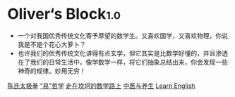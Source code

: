 <!-- _coverpage.md -->

<!--![logo](不知道放什么图好.png)-->

# <big>Oliver‘s Block</big><small>1.0</small>

- 一个对我国优秀传统文化寄予厚望的数学生。又喜欢国学，又喜欢物理，你说我是不是个花心大萝卜？
- 也许我们的优秀传统文化讲得有点玄学，但它其实是比数学好懂的，并且渗透在了我们的日常生活中。像学数学一样，将它们抽象总结出来，你会发现一些神奇的规律。妙用无穷！



[陈氏太极拳](https://ty-oliver.github.io/CC)
[“易”哲学](https://ty-oliver.github.io/I-Ching/)
[走在坎坷的数学路上](https://ty-oliver.github.io/Math/)
[中医与养生](https://ty-oliver.github.io/TCM/)
[Learn English](https://ty-oliver.github.io/English/)